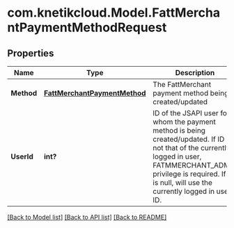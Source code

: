 # com.knetikcloud.Model.FattMerchantPaymentMethodRequest
## Properties

Name | Type | Description | Notes
------------ | ------------- | ------------- | -------------
**Method** | [**FattMerchantPaymentMethod**](FattMerchantPaymentMethod.md) | The FattMerchant payment method being created/updated | 
**UserId** | **int?** | ID of the JSAPI user for whom the payment method is being created/updated. If ID is not that of the currently logged in user, FATMMERCHANT_ADMIN privilege is required. If ID is null, will use the currently logged in user&#39;s ID. | [optional] 

[[Back to Model list]](../README.md#documentation-for-models) [[Back to API list]](../README.md#documentation-for-api-endpoints) [[Back to README]](../README.md)

